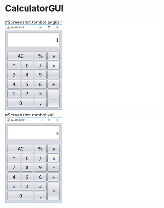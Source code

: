 # CalculatorGUI
#Screenshot tombol angka 1
![alt](https://github.com/Ardananisrina/CalculatorGUI/blob/master/Button1.png?raw=true)
#Screenshot tombol kali
![alt](https://github.com/Ardananisrina/CalculatorGUI/blob/master/ButtonKali.png?raw=true)
